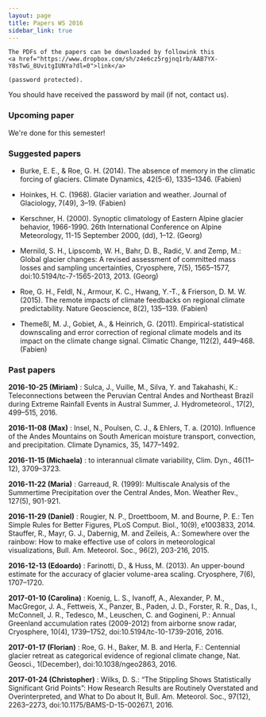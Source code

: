 ```yaml
---
layout: page
title: Papers WS 2016
sidebar_link: true
---
```


<p class="message">

    The PDFs of the papers can be downloaded by followink this
    <a href="https://www.dropbox.com/sh/z4e6cz5rgjnq1rb/AAB7YX-Y8sTwG_8UvitgIUNYa?dl=0">link</a>

    (password protected).

</p>

You should have received the password by mail (if not, contact us).


### Upcoming paper

We're done for this semester!

### Suggested papers

- Burke, E. E., & Roe, G. H. (2014). The absence of memory in the climatic
  forcing of glaciers. Climate Dynamics, 42(5-6), 1335–1346. (Fabien)

- Hoinkes, H. C. (1968). Glacier variation and weather.
  Journal of Glaciology, 7(49), 3–19. (Fabien)

- Kerschner, H. (2000). Synoptic climatology of Eastern Alpine glacier
  behavior, 1966-1990. 26th International Conference on Alpine Meteorology,
  11-15 September 2000, (dd), 1–12. (Georg)

- Mernild, S. H., Lipscomb, W. H., Bahr, D. B., Radić, V. and Zemp, M.: Global
  glacier changes: A revised assessment of committed mass losses and sampling
  uncertainties, Cryosphere, 7(5), 1565–1577, doi:10.5194/tc-7-1565-2013, 2013.
  (Georg)

- Roe, G. H., Feldl, N., Armour, K. C., Hwang, Y.-T., &
  Frierson, D. M. W. (2015). The remote impacts of climate feedbacks on
  regional climate predictability. Nature Geoscience, 8(2), 135–139. (Fabien)

- Themeßl, M. J., Gobiet, A., & Heinrich, G. (2011). Empirical-statistical
  downscaling and error correction of regional climate models and its impact
  on the climate change signal. Climatic Change, 112(2), 449–468. (Fabien)


### Past papers

**2016-10-25 (Miriam)**
: Sulca, J., Vuille, M., Silva, Y. and Takahashi, K.: Teleconnections between
  the Peruvian Central Andes and Northeast Brazil during Extreme Rainfall Events
  in Austral Summer, J. Hydrometeorol., 17(2), 499–515, 2016.

**2016-11-08 (Max)**
:   Insel, N., Poulsen, C. J., & Ehlers, T. a. (2010). Influence of the Andes
    Mountains on South American moisture transport, convection, and
    precipitation. Climate Dynamics, 35, 1477–1492.

**2016-11-15 (Michaela)**
:   to interannual climate variability, Clim. Dyn., 46(11–12), 3709–3723.

**2016-11-22 (Maria)**
:   Garreaud, R. (1999): Multiscale Analysis of the Summertime Precipitation over
    the Central Andes, Mon. Weather Rev., 127(5), 901-921.

**2016-11-29 (Daniel)**
:   Rougier, N. P., Droettboom, M. and Bourne, P. E.: Ten Simple Rules for Better
    Figures, PLoS Comput. Biol., 10(9), e1003833, 2014. <br>
    Stauffer, R., Mayr, G. J., Dabernig, M. and Zeileis, A.: Somewhere over the
    rainbow: How to make effective use of colors in meteorological visualizations,
    Bull. Am. Meteorol. Soc., 96(2), 203-216, 2015.

**2016-12-13 (Edoardo)**
:   Farinotti, D., & Huss, M. (2013). An upper-bound estimate for the accuracy
    of glacier volume-area scaling. Cryosphere, 7(6), 1707–1720.

**2017-01-10 (Carolina)**
:   Koenig, L. S., Ivanoff, A., Alexander, P. M., MacGregor, J. A., Fettweis, X.,
    Panzer, B., Paden, J. D., Forster, R. R., Das, I., McConnell, J. R.,
    Tedesco, M., Leuschen, C. and Gogineni, P.: Annual Greenland accumulation
    rates (2009-2012) from airborne snow radar, Cryosphere, 10(4), 1739–1752,
    doi:10.5194/tc-10-1739-2016, 2016.

**2017-01-17 (Florian)**
:   Roe, G. H., Baker, M. B. and Herla, F.: Centennial glacier retreat as
    categorical evidence of regional climate change, Nat. Geosci., 1(December),
    doi:10.1038/ngeo2863, 2016.

**2017-01-24 (Christopher)**
:   Wilks, D. S.: “The Stippling Shows Statistically Significant Grid Points”:
    How Research Results are Routinely Overstated and Overinterpreted, and What to
    Do about It, Bull. Am. Meteorol. Soc., 97(12), 2263–2273,
    doi:10.1175/BAMS-D-15-00267.1, 2016.
